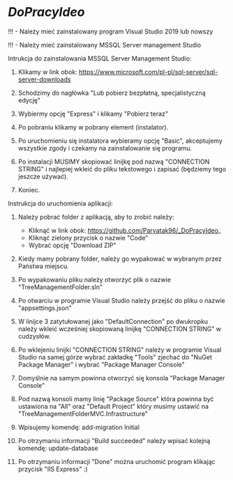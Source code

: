 # _DoPracyIdeo_

!!! - Należy mieć zainstalowany program Visual Studio 2019 lub nowszy

!!! - Należy mieć zainstalowany MSSQL Server management Studio




Intrukcja do zainstalowania MSSQL Server Management Studio:

1. Klikamy w link obok: https://www.microsoft.com/pl-pl/sql-server/sql-server-downloads

2. Schodzimy do nagłówka "Lub pobierz bezpłatną, specjalistyczną edycję"

3. Wybiermy opcję "Express" i klikamy "Pobierz teraz" 

4. Po pobraniu klikamy w pobrany element (instalator).

5. Po uruchomieniu się instalatora wybieramy opcję "Basic", akceptujemy wszystkie zgody i czekamy na zainstalowanie się programu.

6. Po instalacji MUSIMY skopiować linijkę pod nazwą "CONNECTION STRING" i najlepiej wkleić do pliku tekstowego i zapisać (będziemy tego jeszcze używać).

7. Koniec.


Instrukcja do uruchomienia aplikacji:


1. Należy pobrać folder z aplikacją, aby to zrobić należy:

   - Kliknąć w link obok: https://github.com/Paryatak96/_DoPracyIdeo_
   - Kliknąć zielony przycisk o nazwie "Code"
   - Wybrać opcję "Download ZIP"
   
2. Kiedy mamy pobrany folder, należy go wypakować w wybranym przez Państwa miejscu.

3. Po wypakowaniu pliku należy otworzyć plik o nazwie "TreeManagementFolder.sln"

4. Po otwarciu w programie Visual Studio należy przejść do pliku o nazwie "appsettings.json"

5. W linijce 3 zatytułowanej jako "DefaultConnection" po dwukropku należy wkleić wcześniej skopiowaną linijkę "CONNECTION STRING" w cudzysłów.

6. Po wklejeniu linijki "CONNECTION STRING" należy w programie Visual Studio na samej górze wybrać zakładkę "Tools" zjechać do "NuGet Package Manager" i wybrać "Package Manager Console"

7. Domyślnie na samym powinna otworzyć się konsola "Package Manager Console" 

8. Pod nazwą konsoli mamy linię "Package Source" która powinna być ustawiona na "All" oraz "Default Project" który musimy ustawić na "TreeManagementFolderMVC.Infrastructure"

9. Wpisujemy komendę: add-migration Initial

10. Po otrzymaniu informacji "Build succeeded" należy wpisać kolejną komendę: update-database

11. Po otrzymaniu informacji "Done" można uruchomić program klikając przycisk "IIS Express" :)


 

